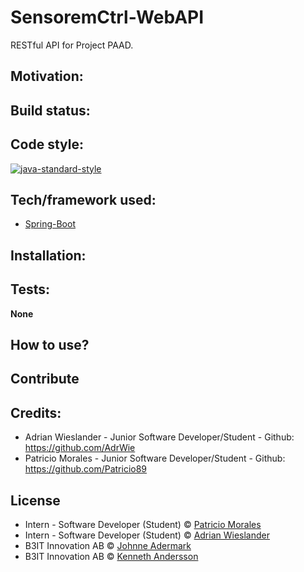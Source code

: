 # SensoremCtrl-WebAPI
RESTful API for Project PAAD.

## Motivation:

## Build status:

## Code style:
[![java-standard-style](https://img.shields.io/badge/code%20style-standard-brightgreen.svg?style=flat)](https://github.com/SensoremCtrl/SensoremCtrl-WebAPI)

## Tech/framework used:
- [Spring-Boot](https://projects.spring.io/spring-boot/)

## Installation:

## Tests:
<b>None</b>

## How to use?


## Contribute

## Credits:
* Adrian Wieslander - Junior Software Developer/Student - Github: https://github.com/AdrWie
* Patricio Morales - Junior Software Developer/Student - Github: https://github.com/Patricio89

## License
* Intern - Software Developer (Student) © [Patricio Morales]()
* Intern - Software Developer (Student) © [Adrian Wieslander]()
* B3IT Innovation AB © [Johnne Adermark]()
* B3IT Innovation AB © [Kenneth Andersson]()
